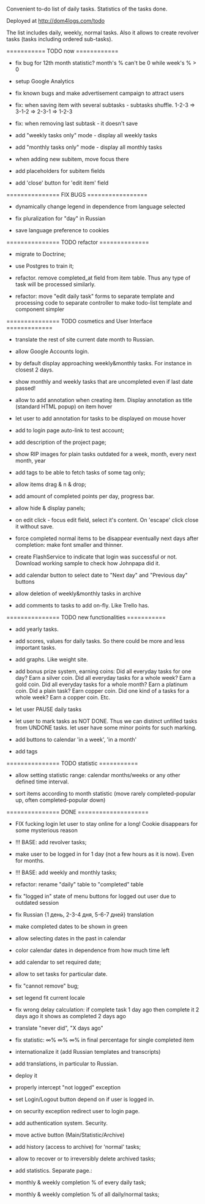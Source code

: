 Convenient to-do list of daily tasks.
Statistics of the tasks done.

Deployed at http://dom4logs.com/todo

The list includes daily, weekly, normal tasks.
Also it allows to create revolver tasks (tasks including ordered sub-tasks).

=========== TODO now ============

- fix bug for 12th month statistic? month's % can't be 0 while week's % > 0

- setup Google Analytics

- fix known bugs and make advertisement campaign to attract users

- fix: when saving item with several subtasks - subtasks shuffle. 1-2-3 => 3-1-2 => 2-3-1 => 1-2-3

- fix: when removing last subtask - it doesn't save

- add "weekly tasks only" mode - display all weekly tasks

- add "monthly tasks only" mode - display all monthly tasks

- when adding new subitem, move focus there

- add placeholders for subitem fields

- add 'close' button for 'edit item' field

=============== FIX BUGS =================

- dynamically change legend in dependence from language selected

- fix pluralization for "day" in Russian

- save language preference to cookies

=============== TODO refactor ==============

- migrate to Doctrine;

- use Postgres to train it;

- refactor. remove completed_at field from item table.
Thus any type of task will be processed similarly.

- refactor: move "edit daily task" forms to separate template and processing code to separate controller
to make todo-list template and component simpler

=============== TODO cosmetics and User Interface =============

- translate the rest of site current date month to Russian.

- allow Google Accounts login.

- by default display approaching weekly&monthly tasks. For instance in closest 2 days.

- show monthly and weekly tasks that are uncompleted even if last date passed!

- allow to add annotation when creating item. Display annotation as title (standard HTML popup) on item hover

- let user to add annotation for tasks to be displayed on mouse hover

- add to login page auto-link to test account;

- add description of the project page;

- show RIP images for plain tasks outdated for a week, month, every next month, year

- add tags to be able to fetch tasks of some tag only;

- allow items drag & n & drop;

- add amount of completed points per day, progress bar.

- allow hide & display panels;

- on edit click - focus edit field, select it's content. On 'escape' click close it without save.

- force completed normal items to be disappear eventually next days after completion:
make font smaller and thinner.

- create FlashService to indicate that login was successful or not. 
Download working sample to check how Johnpapa did it.

- add calendar button to select date to "Next day" and "Previous day" buttons

- allow deletion of weekly&monthly tasks in archive
- add comments to tasks to add on-fly. Like Trello has.


=============== TODO new functionalities ===========

- add yearly tasks.

- add scores, values for daily tasks. So there could be more and less important tasks.

- add graphs. Like weight site.

- add bonus prize system, earning coins:
Did all everyday tasks for one day? Earn a silver coin.
Did all everyday tasks for a whole week? Earn a gold coin.
Did all everyday tasks for a whole month? Earn a platinum coin.
Did a plain task? Earn copper coin.
Did one kind of a tasks for a whole week? Earn a copper coin.
Etc.

- let user PAUSE daily tasks

- let user to mark tasks as NOT DONE. Thus we can distinct unfilled tasks from UNDONE tasks.
let user have some minor points for such marking.

- add buttons to calendar 'in a week', 'in a month'

- add tags

=============== TODO statistic ===========

- allow setting statistic range: calendar months/weeks or any other defined time interval.

- sort items according to month statistic (move rarely completed-popular up, often completed-popular down)


=============== DONE ====================

- FIX fucking login let user to stay online for a long! Cookie disappears for some mysterious reason

- !!! BASE: add revolver tasks;

- make user to be logged in for 1 day (not a few hours as it is now). Even for months.

- !!! BASE: add weekly and monthly tasks;

- refactor: rename "daily" table to "completed" table

- fix "logged in" state of menu buttons for logged out user due to outdated session

- fix Russian {1 день, 2-3-4 дня, 5-6-7 дней} translation
- make completed dates to be shown in green
- allow selecting dates in the past in calendar

- color calendar dates in dependence from how much time left

- add calendar to set required date;

- allow to set tasks for particular date.

- fix "cannot remove" bug;

- set legend fit current locale

- fix wrong delay calculation: if complete task 1 day ago then complete it 2 days ago it shows as completed 2 days ago

- translate "never did", "X days ago"

- fix statistic:  ∞% ∞% ∞%  in final percentage for single completed item

- internationalize it (add Russian templates and transcripts)
- add translations, in particular to Russian.
- deploy it
- properly intercept "not logged" exception
- set Login/Logout button depend on if user is logged in.
- on security exception redirect user to login page.

- add authentication system. Security.
- move active button (Main/Statistic/Archive)
- add history (access to archive) for 'normal' tasks;
- allow to recover or to irreversibly delete archived tasks;

- add statistics. Separate page.:
- monthly & weekly completion % of every daily task;
- monthly & weekly completion % of all daily/normal tasks;
